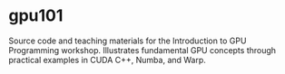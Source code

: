 # gpu101
Source code and teaching materials for the Introduction to GPU Programming workshop. Illustrates fundamental GPU concepts through practical examples in CUDA C++, Numba, and Warp.
